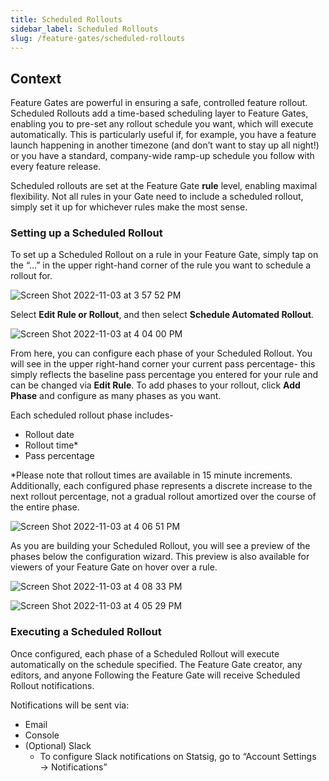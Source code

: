 ```yaml
---
title: Scheduled Rollouts
sidebar_label: Scheduled Rollouts
slug: /feature-gates/scheduled-rollouts
---
```


## Context
Feature Gates are powerful in ensuring a safe, controlled feature rollout. Scheduled Rollouts add a time-based scheduling layer to Feature Gates, enabling you to pre-set any rollout schedule you want, which will execute automatically. This is particularly useful if, for example, you have a feature launch happening in another timezone (and don’t want to stay up all night!) or you have a standard, company-wide ramp-up schedule you follow with every feature release. 

Scheduled rollouts are set at the Feature Gate **rule** level, enabling maximal flexibility. Not all rules in your Gate need to include a scheduled rollout, simply set it up for whichever rules make the most sense.

### Setting up a Scheduled Rollout
To set up a Scheduled Rollout on a rule in your Feature Gate, simply tap on the “…” in the upper right-hand corner of the rule you want to schedule a rollout for. 

![Screen Shot 2022-11-03 at 3 57 52 PM](https://user-images.githubusercontent.com/101903926/199850775-42528d6c-b8f1-4e5d-9774-bc1b576c2916.png)

Select **Edit Rule or Rollout**, and then select **Schedule Automated Rollout**.

![Screen Shot 2022-11-03 at 4 04 00 PM](https://user-images.githubusercontent.com/101903926/199851487-2e2aba51-30d5-4fef-933f-b31c0e78dd57.png) 

From here, you can configure each phase of your Scheduled Rollout. You will see in the upper right-hand corner your current pass percentage- this simply reflects the baseline pass percentage you entered for your rule and can be changed via **Edit Rule**. To add phases to your rollout, click **Add Phase** and configure as many phases as you want. 

Each scheduled rollout phase includes- 
- Rollout date
- Rollout time*
- Pass percentage

*Please note that rollout times are available in 15 minute increments. Additionally, each configured phase represents a discrete increase to the next rollout percentage, not a gradual rollout amortized over the course of the entire phase. 

![Screen Shot 2022-11-03 at 4 06 51 PM](https://user-images.githubusercontent.com/101903926/199851781-60606e6b-d653-408a-a3ba-399e32d582b0.png)

As you are building your Scheduled Rollout, you will see a preview of the phases below the configuration wizard. This preview is also available for viewers of your Feature Gate on hover over a rule. 

![Screen Shot 2022-11-03 at 4 08 33 PM](https://user-images.githubusercontent.com/101903926/199851974-c95ea9d2-6d04-4c3e-b9e5-f5d5ea3d85b3.png)


![Screen Shot 2022-11-03 at 4 05 29 PM](https://user-images.githubusercontent.com/101903926/199851640-007d63d5-7b9e-4002-93af-132af24416a1.png)


### Executing a Scheduled Rollout
Once configured, each phase of a Scheduled Rollout will execute automatically on the schedule specified. The Feature Gate creator, any editors, and anyone Following the Feature Gate will receive Scheduled Rollout notifications. 

Notifications will be sent via: 
- Email
- Console
- (Optional) Slack
    - To configure Slack notifications on Statsig, go to “Account Settings → Notifications”
